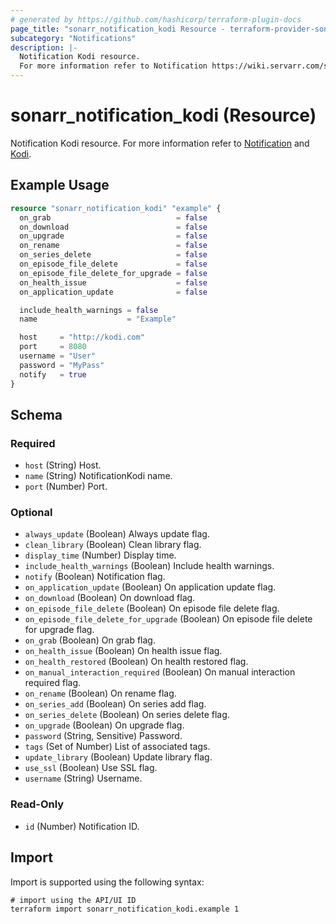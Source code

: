 ```yaml
---
# generated by https://github.com/hashicorp/terraform-plugin-docs
page_title: "sonarr_notification_kodi Resource - terraform-provider-sonarr"
subcategory: "Notifications"
description: |-
  Notification Kodi resource.
  For more information refer to Notification https://wiki.servarr.com/sonarr/settings#connect and Kodi https://wiki.servarr.com/sonarr/supported#xbmc.
---
```


# sonarr_notification_kodi (Resource)

<!-- subcategory:Notifications -->
Notification Kodi resource.
For more information refer to [Notification](https://wiki.servarr.com/sonarr/settings#connect) and [Kodi](https://wiki.servarr.com/sonarr/supported#xbmc).

## Example Usage

```terraform
resource "sonarr_notification_kodi" "example" {
  on_grab                            = false
  on_download                        = false
  on_upgrade                         = false
  on_rename                          = false
  on_series_delete                   = false
  on_episode_file_delete             = false
  on_episode_file_delete_for_upgrade = false
  on_health_issue                    = false
  on_application_update              = false

  include_health_warnings = false
  name                    = "Example"

  host     = "http://kodi.com"
  port     = 8080
  username = "User"
  password = "MyPass"
  notify   = true
}
```

<!-- schema generated by tfplugindocs -->
## Schema

### Required

- `host` (String) Host.
- `name` (String) NotificationKodi name.
- `port` (Number) Port.

### Optional

- `always_update` (Boolean) Always update flag.
- `clean_library` (Boolean) Clean library flag.
- `display_time` (Number) Display time.
- `include_health_warnings` (Boolean) Include health warnings.
- `notify` (Boolean) Notification flag.
- `on_application_update` (Boolean) On application update flag.
- `on_download` (Boolean) On download flag.
- `on_episode_file_delete` (Boolean) On episode file delete flag.
- `on_episode_file_delete_for_upgrade` (Boolean) On episode file delete for upgrade flag.
- `on_grab` (Boolean) On grab flag.
- `on_health_issue` (Boolean) On health issue flag.
- `on_health_restored` (Boolean) On health restored flag.
- `on_manual_interaction_required` (Boolean) On manual interaction required flag.
- `on_rename` (Boolean) On rename flag.
- `on_series_add` (Boolean) On series add flag.
- `on_series_delete` (Boolean) On series delete flag.
- `on_upgrade` (Boolean) On upgrade flag.
- `password` (String, Sensitive) Password.
- `tags` (Set of Number) List of associated tags.
- `update_library` (Boolean) Update library flag.
- `use_ssl` (Boolean) Use SSL flag.
- `username` (String) Username.

### Read-Only

- `id` (Number) Notification ID.

## Import

Import is supported using the following syntax:

```shell
# import using the API/UI ID
terraform import sonarr_notification_kodi.example 1
```
